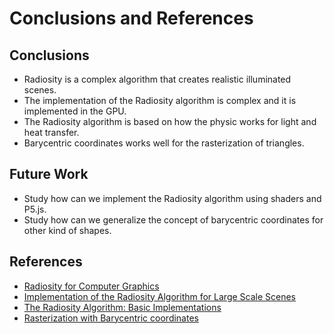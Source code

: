 # Conclusions and References

## Conclusions 

* Radiosity is a complex algorithm that creates realistic illuminated scenes.
* The implementation of the Radiosity algorithm is complex and it is implemented in the GPU.
* The Radiosity algorithm is based on how the physic works for light and heat transfer.
* Barycentric coordinates works well for the rasterization of triangles.

## Future Work

* Study how can we implement the Radiosity algorithm using shaders and P5.js.
* Study how can we generalize the concept of barycentric coordinates for other kind of shapes.

## References
* [Radiosity for Computer Graphics](https://www.researchgate.net/publication/228809705_Radiosity_for_Computer_Graphics)
* [Implementation of the Radiosity Algorithm for Large Scale Scenes](https://www.researchgate.net/publication/337394712_Implementation_of_the_Radiosity_Algorithm_for_Large_Scale_Scenes)
* [The Radiosity Algorithm: Basic Implementations](https://www.academia.edu/738011/The_Radiosity_Algorithm_Basic_Implementations)
* [Rasterization with Barycentric coordinates](https://www.scratchapixel.com/lessons/3d-basic-rendering/rasterization-practical-implementation/rasterization-stage)
